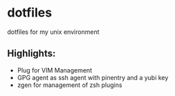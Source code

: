 # dotfiles
dotfiles for my unix environment

## Highlights:
+ Plug for VIM Management
+ GPG agent as ssh agent with pinentry and a yubi key
+ zgen for management of zsh plugins  

